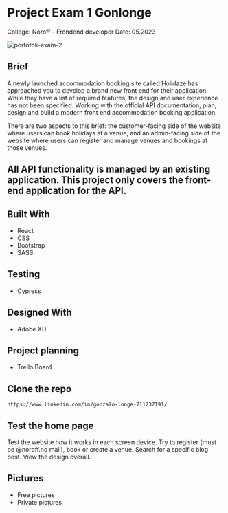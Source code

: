 # Project Exam 1 Gonlonge


College: Noroff - Frondend developer
Date: 05.2023

![portofoli-exam-2](https://github.com/Gonlonge/holidaze-exam2/assets/89197537/0f191063-6520-4787-89fb-d84e6fb57532)


## Brief
A newly launched accommodation booking site called Holidaze has approached you to develop a brand new front end for their application. While they have a list of required features, the design and user experience has not been specified. Working with the official API documentation, plan, design and build a modern front end accommodation booking application.

There are two aspects to this brief: the customer-facing side of the website where users can book holidays at a venue, and an admin-facing side of the website where users can register and manage venues and bookings at those venues.


## All API functionality is managed by an existing application. This project only covers the front-end application for the API.

## Built With

- React
- CSS
- Bootstrap
- SASS

## Testing

- Cypress

## Designed With

- Adobe XD

## Project planning

- Trello Board

## Clone the repo

```
https://www.linkedin.com/in/gonzalo-longe-711237191/
```


## Test the home page

Test the website how it works in each screen device.
Try to register (must be @noroff.no mail), book or create a venue.
Search for a specific blog post.
View the design overall.


## Pictures

- Free pictures
- Private pictures
